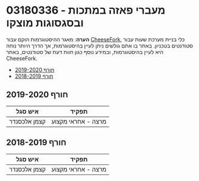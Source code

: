 # 03180336 - מעברי פאזה במתכות ובסגסוגות מוצקו

**הערה**: מאגר ההיסטוגרמות הוקם עבור [CheeseFork](https://cheesefork.cf/), כלי בניית מערכת שעות עבור סטודנטים בטכניון. באתר בו אתם גולשים ניתן לעיין בהיסטוגרמות, אך הדרך היותר נוחה היא לעיין בהיסטוגרמות, ובמידע נוסף כגון חוות דעת של סטודנטים, באתר CheeseFork.

* [חורף 2019-2020](#201901)
* [חורף 2018-2019](#201801)

<h2 id="201901">חורף 2019-2020</h2>

| איש סגל | תפקיד |
| ---- | ---- |
| קצמן אלכסנדר | מרצה - אחראי מקצוע |

<h2 id="201801">חורף 2018-2019</h2>

| איש סגל | תפקיד |
| ---- | ---- |
| קצמן אלכסנדר | מרצה - אחראי מקצוע |

